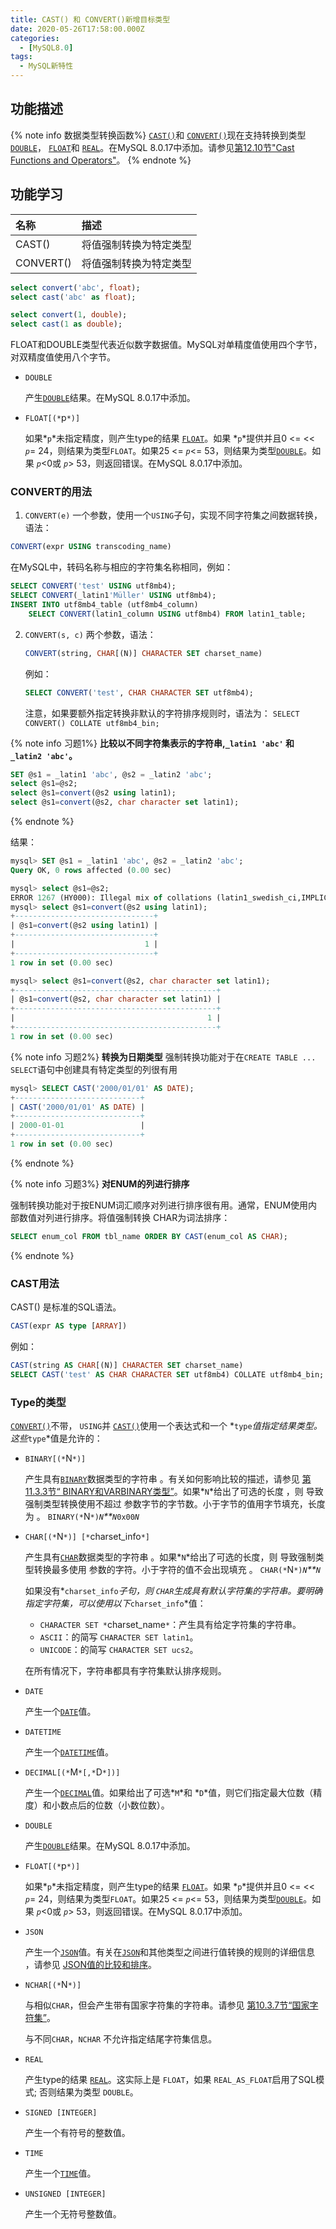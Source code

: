 ```yaml
---
title: CAST() 和 CONVERT()新增目标类型
date: 2020-05-26T17:58:00.000Z
categories:
  - [MySQL8.0]
tags:
  - MySQL新特性
---
```


## 功能描述

{% note info 数据类型转换函数%}
[`CAST()`](https://dev.mysql.com/doc/refman/8.0/en/cast-functions.html#function_cast)和 [`CONVERT()`](https://dev.mysql.com/doc/refman/8.0/en/cast-functions.html#function_convert)现在支持转换到类型 [`DOUBLE`](https://dev.mysql.com/doc/refman/8.0/en/floating-point-types.html)， [`FLOAT`](https://dev.mysql.com/doc/refman/8.0/en/floating-point-types.html)和 [`REAL`](https://dev.mysql.com/doc/refman/8.0/en/floating-point-types.html)。在MySQL 8.0.17中添加。请参见[第12.10节"Cast Functions and Operators"](https://dev.mysql.com/doc/refman/8.0/en/cast-functions.html)。
{% endnote %}

## 功能学习

| 名称      | 描述                   |
| :-------- | :--------------------- |
| CAST()    | 将值强制转换为特定类型 |
| CONVERT() | 将值强制转换为特定类型 |

```sql
select convert('abc', float);
select cast('abc' as float);

select convert(1, double);
select cast(1 as double);
```

FLOAT和DOUBLE类型代表近似数字数据值。MySQL对单精度值使用四个字节，对双精度值使用八个字节。

- `DOUBLE`

  产生[`DOUBLE`](https://dev.mysql.com/doc/refman/8.0/en/floating-point-types.html)结果。在MySQL 8.0.17中添加。

- `FLOAT[(*`p`*)]`

  如果*`p`*未指定精度，则产生type的结果 [`FLOAT`](https://dev.mysql.com/doc/refman/8.0/en/floating-point-types.html)。如果 *`p`*提供并且0 <= << _`p`_= 24，则结果为类型`FLOAT`。如果25 <= _`p`_<= 53，则结果为类型[`DOUBLE`](https://dev.mysql.com/doc/refman/8.0/en/floating-point-types.html)。如果 _`p`_<0或 _`p`_> 53，则返回错误。在MySQL 8.0.17中添加。

### CONVERT的用法

1. `CONVERT(e)` 一个参数，使用一个`USING`子句，实现不同字符集之间数据转换，语法：

```SQL
CONVERT(expr USING transcoding_name)
```

在MySQL中，转码名称与相应的字符集名称相同，例如：

```SQL
SELECT CONVERT('test' USING utf8mb4);
SELECT CONVERT(_latin1'Müller' USING utf8mb4);
INSERT INTO utf8mb4_table (utf8mb4_column)
    SELECT CONVERT(latin1_column USING utf8mb4) FROM latin1_table;
```

2. `CONVERT(s, c)` 两个参数，语法：

   ```SQL
   CONVERT(string, CHAR[(N)] CHARACTER SET charset_name)
   ```

   例如：

   ```SQL
   SELECT CONVERT('test', CHAR CHARACTER SET utf8mb4);
   ```

   注意，如果要额外指定转换非默认的字符排序规则时，语法为： `SELECT CONVERT() COLLATE utf8mb4_bin;`

{% note info 习题1%}
**比较以不同字符集表示的字符串,`_latin1 'abc'` 和` _latin2 'abc'`。**

```SQL
SET @s1 = _latin1 'abc', @s2 = _latin2 'abc';
select @s1=@s2;
select @s1=convert(@s2 using latin1);
select @s1=convert(@s2, char character set latin1);
```

{% endnote %}

结果：

```sql
mysql> SET @s1 = _latin1 'abc', @s2 = _latin2 'abc';
Query OK, 0 rows affected (0.00 sec)

mysql> select @s1=@s2;
ERROR 1267 (HY000): Illegal mix of collations (latin1_swedish_ci,IMPLICIT) and (latin2_general_ci,IMPLICIT) for operation '='
mysql> select @s1=convert(@s2 using latin1);
+-------------------------------+
| @s1=convert(@s2 using latin1) |
+-------------------------------+
|                             1 |
+-------------------------------+
1 row in set (0.00 sec)

mysql> select @s1=convert(@s2, char character set latin1);
+---------------------------------------------+
| @s1=convert(@s2, char character set latin1) |
+---------------------------------------------+
|                                           1 |
+---------------------------------------------+
1 row in set (0.00 sec)
```

{% note info 习题2%}
**转换为日期类型**
强制转换功能对于在`CREATE TABLE ... SELECT`语句中创建具有特定类型的列很有用

```sql
mysql> SELECT CAST('2000/01/01' AS DATE);
+----------------------------+
| CAST('2000/01/01' AS DATE) |
+----------------------------+
| 2000-01-01                 |
+----------------------------+
1 row in set (0.00 sec)
```

{% endnote %}

{% note info 习题3%}
**对ENUM的列进行排序**

强制转换功能对于按ENUM词汇顺序对列进行排序很有用。通常，ENUM使用内部数值对列进行排序。将值强制转换 CHAR为词法排序：

```SQL
SELECT enum_col FROM tbl_name ORDER BY CAST(enum_col AS CHAR);
```

{% endnote %}

### CAST用法

CAST() 是标准的SQL语法。

```SQL
CAST(expr AS type [ARRAY])
```

例如：

```SQL
CAST(string AS CHAR[(N)] CHARACTER SET charset_name)
SELECT CAST('test' AS CHAR CHARACTER SET utf8mb4) COLLATE utf8mb4_bin;
```

### Type的类型

[`CONVERT()`](https://dev.mysql.com/doc/refman/8.0/en/cast-functions.html#function_convert)不带， `USING`并 [`CAST()`](https://dev.mysql.com/doc/refman/8.0/en/cast-functions.html#function_cast)使用一个表达式和一个 *`type`*值指定结果类型。这些*`type`*值是允许的：

- `BINARY[(*`N`*)]`

  产生具有[`BINARY`](https://dev.mysql.com/doc/refman/8.0/en/binary-varbinary.html)数据类型的字符串 。有关如何影响比较的描述，请参见 [第11.3.3节“ BINARY和VARBINARY类型”](https://dev.mysql.com/doc/refman/8.0/en/binary-varbinary.html)。如果*`N`*给出了可选的长度 ，则 导致强制类型转换使用不超过 参数字节的字节数。小于字节的值用字节填充，长度为 。 `BINARY(*`N`*)`_`N`\*\*`N`_`0x00`_`N`_

- `CHAR[(*`N`*)] [*`charset_info`*]`

  产生具有[`CHAR`](https://dev.mysql.com/doc/refman/8.0/en/char.html)数据类型的字符串 。如果*`N`*给出了可选的长度，则 导致强制类型转换最多使用 参数的字符。小于字符的值不会出现填充 。 `CHAR(*`N`*)`_`N`\*\*`N`_

  如果没有*`charset_info`*子句，则 `CHAR`生成具有默认字符集的字符串。要明确指定字符集，可以使用以下*`charset_info`*值：
  - `CHARACTER SET *`charset_name`*`：产生具有给定字符集的字符串。
  - `ASCII`：的简写 `CHARACTER SET latin1`。
  - `UNICODE`：的简写 `CHARACTER SET ucs2`。

  在所有情况下，字符串都具有字符集默认排序规则。

- `DATE`

  产生一个[`DATE`](https://dev.mysql.com/doc/refman/8.0/en/datetime.html)值。

- `DATETIME`

  产生一个[`DATETIME`](https://dev.mysql.com/doc/refman/8.0/en/datetime.html)值。

- `DECIMAL[(*`M`*[,*`D`*])]`

  产生一个[`DECIMAL`](https://dev.mysql.com/doc/refman/8.0/en/fixed-point-types.html)值。如果给出了可选*`M`*和 *`D`*值，则它们指定最大位数（精度）和小数点后的位数（小数位数）。

- `DOUBLE`

  产生[`DOUBLE`](https://dev.mysql.com/doc/refman/8.0/en/floating-point-types.html)结果。在MySQL 8.0.17中添加。

- `FLOAT[(*`p`*)]`

  如果*`p`*未指定精度，则产生type的结果 [`FLOAT`](https://dev.mysql.com/doc/refman/8.0/en/floating-point-types.html)。如果 *`p`*提供并且0 <= << _`p`_= 24，则结果为类型`FLOAT`。如果25 <= _`p`_<= 53，则结果为类型[`DOUBLE`](https://dev.mysql.com/doc/refman/8.0/en/floating-point-types.html)。如果 _`p`_<0或 _`p`_> 53，则返回错误。在MySQL 8.0.17中添加。

- `JSON`

  产生一个[`JSON`](https://dev.mysql.com/doc/refman/8.0/en/json.html)值。有关在[`JSON`](https://dev.mysql.com/doc/refman/8.0/en/json.html)和其他类型之间进行值转换的规则的详细信息 ，请参见 [JSON值的比较和排序](https://dev.mysql.com/doc/refman/8.0/en/json.html#json-comparison)。

- `NCHAR[(*`N`*)]`

  与相似`CHAR`，但会产生带有国家字符集的字符串。请参见 [第10.3.7节“国家字符集”](https://dev.mysql.com/doc/refman/8.0/en/charset-national.html)。

  与不同`CHAR`，`NCHAR` 不允许指定结尾字符集信息。

- `REAL`

  产生type的结果 [`REAL`](https://dev.mysql.com/doc/refman/8.0/en/floating-point-types.html)。这实际上是 `FLOAT`，如果 `REAL_AS_FLOAT`启用了SQL模式; 否则结果为类型 `DOUBLE`。

- `SIGNED [INTEGER]`

  产生一个有符号的整数值。

- `TIME`

  产生一个[`TIME`](https://dev.mysql.com/doc/refman/8.0/en/time.html)值。

- `UNSIGNED [INTEGER]`

  产生一个无符号整数值。
